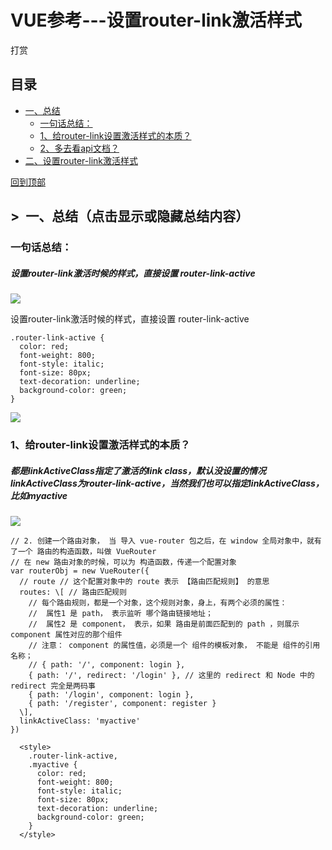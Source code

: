 VUE参考---设置router-link激活样式
=========================

打赏

目录
--

*   [一、总结](#)
    *   [一句话总结：](#)
    *   [1、给router-link设置激活样式的本质？](#)
    *   [2、多去看api文档？](#)
*   [二、设置router-link激活样式](#)

[回到顶部](#)

\>  一、总结（点击显示或隐藏总结内容）
---------------------

### 一句话总结：

##### 设置router-link激活时候的样式，直接设置 router-link-active

[![](https://common.cnblogs.com/images/copycode.gif)](# "复制代码")

设置router-link激活时候的样式，直接设置 router-link-active

    .router-link-active {
      color: red;
      font-weight: 800;
      font-style: italic;
      font-size: 80px;
      text-decoration: underline;
      background-color: green;
    }

[![](https://common.cnblogs.com/images/copycode.gif)](# "复制代码")

### 1、给router-link设置激活样式的本质？

##### 都是linkActiveClass指定了激活的link class，默认没设置的情况linkActiveClass为router-link-active，当然我们也可以指定linkActiveClass，比如myactive

[![](https://common.cnblogs.com/images/copycode.gif)](# "复制代码")

    // 2. 创建一个路由对象， 当 导入 vue-router 包之后，在 window 全局对象中，就有了一个 路由的构造函数，叫做 VueRouter
    // 在 new 路由对象的时候，可以为 构造函数，传递一个配置对象
    var routerObj = new VueRouter({
      // route // 这个配置对象中的 route 表示 【路由匹配规则】 的意思
      routes: \[ // 路由匹配规则 
        // 每个路由规则，都是一个对象，这个规则对象，身上，有两个必须的属性：
        //  属性1 是 path， 表示监听 哪个路由链接地址；
        //  属性2 是 component， 表示，如果 路由是前面匹配到的 path ，则展示 component 属性对应的那个组件
        // 注意： component 的属性值，必须是一个 组件的模板对象， 不能是 组件的引用名称；
        // { path: '/', component: login },
        { path: '/', redirect: '/login' }, // 这里的 redirect 和 Node 中的 redirect 完全是两码事
        { path: '/login', component: login },
        { path: '/register', component: register }
      \],
      linkActiveClass: 'myactive'
    })

```
  <style>
    .router-link-active,
    .myactive {
      color: red;
      font-weight: 800;
      font-style: italic;
      font-size: 80px;
      text-decoration: underline;
      background-color: green;
    }
  </style>
```

